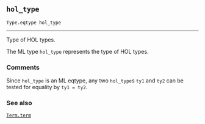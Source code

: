 ## `hol_type`

``` hol4
Type.eqtype hol_type
```

------------------------------------------------------------------------

Type of HOL types.

The ML type `hol_type` represents the type of HOL types.

### Comments

Since `hol_type` is an ML eqtype, any two `hol_type`s `ty1` and `ty2`
can be tested for equality by `ty1 = ty2`.

### See also

[`Term.term`](#Term.term)
